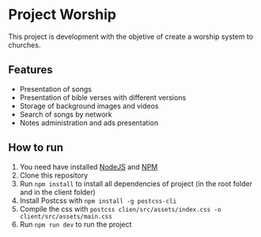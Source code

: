 # Project Worship

This project is development with the objetive of create a worship system to churches.

## Features

- Presentation of songs
- Presentation of bible verses with different versions
- Storage of background images and videos
- Search of songs by network
- Notes administration and ads presentation

## How to run

1. You need have installed [NodeJS](https://nodejs.org/en/) and [NPM](https://www.npmjs.com/)
2. Clone this repository
3. Run `npm install` to install all dependencies of project (in the root folder and in the client folder)
4. Install Postcss with `npm install -g postcss-cli`
5. Compile the css with `postcss clien/src/assets/index.css -o client/src/assets/main.css`
6. Run `npm run dev` to run the project
